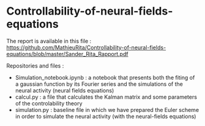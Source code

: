 # Controllability-of-neural-fields-equations

The report is available in this file : https://github.com/MathieuRita/Controllability-of-neural-fields-equations/blob/master/Sander_Rita_Rapport.pdf

Repositories and files :

- Simulation_notebook.ipynb : a notebook that presents both the fiting of a gaussian function by its Fourier series and the simulations of the neural activity (neural fields equations) 
- calcul.py : a file that calculates the Kalman matrix and some parameters of the controlability theory
- simulation.py : baseline file in which we have prepared the Euler scheme in order to simulate the neural activity (with the neural-fields equations)
